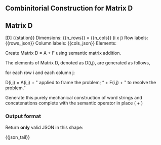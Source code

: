 ## Combinitorial Construction for Matrix D
## Matrix D 
[D]
{{station}}
Dimensions: {{n_rows}} × {{n_cols}}  (i x j)
Row labels: {{rows_json}}
Column labels: {{cols_json}}
Elements:

Create Matrix D = A + F using semantic matrix addition.

The elements of Matrix D, denoted as D(i,j), are generated as follows,

for each row i and each column j:

D(i,j) = A(i,j) + " applied to frame the problem; “ + F(i,j) + " to resolve the problem.”

Generate this purely mechanical construction of word strings and concatenations complete with the semantic operator in place ( + )

### Output format
Return **only** valid JSON in this shape:

{{json_tail}}